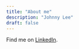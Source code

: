 ```yaml
---
title: "About me"
description: "Johnny Lee"
draft: false
---
```


Find me on [LinkedIn](https://linkedin.com/in/johnny-c-lee/).

